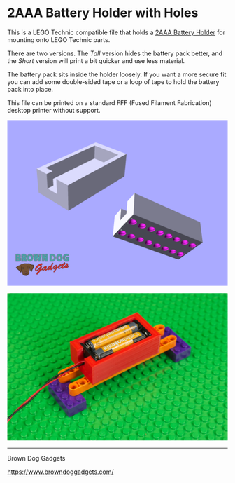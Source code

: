 # 2AAA Battery Holder with Holes

This is a LEGO Technic compatible file that holds a [2AAA Battery Holder](https://www.browndoggadgets.com/products/aaa-battery-holder-double) for mounting onto LEGO Technic parts.

There are two versions. The *Tall* version hides the battery pack better, and the *Short* version will print a bit quicker and use less material.

The battery pack sits inside the holder loosely. If you want a more secure fit you can add some double-sided tape or a loop of tape to hold the battery pack into place.

This file can be printed on a standard FFF (Fused Filament Fabrication) desktop printer without support.

![](Images/2AAA-Battery-Holder-with-Holes.png)

![](Images/2AAA-Battery-Holder-with-Holes-3866.jpg)

---

Brown Dog Gadgets

https://www.browndoggadgets.com/
